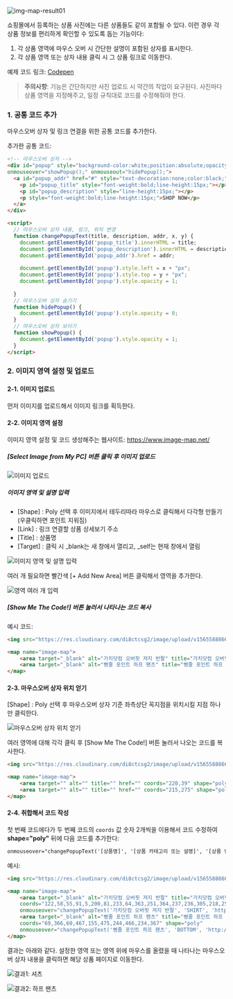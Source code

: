 ![img-map-result01](https://res.cloudinary.com/di8ctcsg2/image/upload/v1565588866/images/img-map-result01_y5dcyj.jpg)

쇼핑몰에서 등록하는 상품 사진에는 다른 상품들도 같이 포함될 수 있다. 이런 경우 각 상품 정보를 편리하게 확인할 수 있도록 돕는 기능이다:
1. 각 상품 영역에 마우스 오버 시 간단한 설명이 포함된 상자를 표시한다.
2. 각 상품 영역 또는 상자 내용 클릭 시 그 상품 링크로 이동한다.

예제 코드 링크: [Codepen](https://codepen.io/devheedoo/pen/eqPxXG?editors=1000)

> **주의사항**: 기능은 간단하지만 사진 업로드 시 약간의 작업이 요구된다. 사진마다 상품 영역을 지정해주고, 일정 규칙대로 코드를 수정해줘야 한다.

### 1. 공통 코드 추가

마우스오버 상자 및 링크 연결을 위한 공통 코드를 추가한다.

추가한 공통 코드:

```html
<!-- 마우스오버 상자 -->
<div id="popup" style="background-color:white;position:absolute;opacity:0;border:1px solid black;border-bottom-width:5px;padding:5px 20px;"
onmouseover="showPopup();" onmouseout="hidePopup();">
  <a id="popup_addr" href="#" style="text-decoration:none;color:black;" target="_blank">
    <p id="popup_title" style="font-weight:bold;line-height:15px;"></p>
    <p id="popup_description" style="line-height:15px;"></p>
    <p style="font-weight:bold;line-height:15px;">SHOP NOW</p>
  </a>
</div>

<script>
  // 마우스오버 상자 내용, 링크, 위치 변경
  function changePopupText(title, description, addr, x, y) {
    document.getElementById('popup_title').innerHTML = title;
    document.getElementById('popup_description').innerHTML = description;
    document.getElementById('popup_addr').href = addr;
    
    document.getElementById('popup').style.left = x + "px";
    document.getElementById('popup').style.top = y + "px";
    document.getElementById('popup').style.opacity = 1;
    
  }
  // 마우스오버 상자 숨기기
  function hidePopup() {
    document.getElementById('popup').style.opacity = 0;
  }
  // 마우스오버 상자 보이기
  function showPopup() {
    document.getElementById('popup').style.opacity = 1;
  }
</script>
```


### 2. 이미지 영역 설정 및 업로드

#### 2-1. 이미지 업로드

먼저 이미지를 업로드해서 이미지 링크를 획득한다.

#### 2-2. 이미지 영역 설정

이미지 영역 설정 및 코드 생성해주는 웹사이트: https://www.image-map.net/

##### [Select Image from My PC] 버튼 클릭 후 이미지 업로드

![이미지 업로드](https://res.cloudinary.com/di8ctcsg2/image/upload/v1565588866/images/img-map-proc01_jw1ycb.jpg)

##### 이미지 영역 및 설명 입력

- [Shape] : Poly 선택 후 이미지에서 테두리따라 마우스로 클릭해서 다각형 만들기 (우클릭하면 포인트 지워짐)
- [Link] : 링크 연결할 상품 상세보기 주소
- [Title] : 상품명
- [Target] : 클릭 시 _blank는 새 창에서 열리고, _self는 현재 창에서 열림

![이미지 영역 및 설명 입력](https://res.cloudinary.com/di8ctcsg2/image/upload/v1565588865/images/img-map-proc02_lvbmsc.jpg)

여러 개 필요하면 빨간색 [+ Add New Area] 버튼 클릭해서 영역을 추가한다.

![영역 여러 개 입력](https://res.cloudinary.com/di8ctcsg2/image/upload/v1565588865/images/img-map-proc03-2_opzeuf.jpg)


##### [Show Me The Code!] 버튼 눌러서 나타나는 코드 복사

예시 코드:

```html
<img src="https://res.cloudinary.com/di8ctcsg2/image/upload/v1565588866/images/img-map-sample01_e6qshi.jpg" usemap="#image-map">

<map name="image-map">
    <area target="_blank" alt="가치닷컴 오버핏 져지 반팔" title="가치닷컴 오버핏 져지 반팔" href="http://gachiofficial.com/shop/item.php?it_id=HG9STS20WH" coords="122,58,55,91,5,200,81,233,64,363,251,364,237,236,305,218,254,85,190,56" shape="poly">
    <area target="_blank" alt="삥줄 포인트 하프 팬츠" title="삥줄 포인트 하프 팬츠" href="http://gachiofficial.com/shop/item.php?it_id=HG9SPT28BK" coords="69,366,60,467,155,475,244,466,234,367" shape="poly">
</map>
```



#### 2-3. 마우스오버 상자 위치 얻기

[Shape] : Poly 선택 후 마우스오버 상자 기준 좌측상단 꼭지점을 위치시킬 지점 하나만 클릭한다.

![마우스오버 상자 위치 얻기](https://res.cloudinary.com/di8ctcsg2/image/upload/v1565588865/images/img-map-proc05_mqheq0.jpg)


여러 영역에 대해 각각 클릭 후 [Show Me The Code!] 버튼 눌러서 나오는 코드를 복사한다.

```html
<img src="https://res.cloudinary.com/di8ctcsg2/image/upload/v1565588866/images/img-map-sample01_e6qshi.jpg" usemap="#image-map">

<map name="image-map">
    <area target="" alt="" title="" href="" coords="220,39" shape="poly">
    <area target="" alt="" title="" href="" coords="215,275" shape="poly">
</map>
```



#### 2-4. 취합해서 코드 작성

첫 번째 코드에다가 두 번째 코드의 `coords` 값 숫자 2개씩을 이용해서 코드 수정하여 **shape="poly"** 뒤에 다음 코드를 추가한다:

```html
onmouseover="changePopupText('[상품명]', '[상품 카테고리 또는 설명]', '[상품 링크 주소]', [2번 작업으로 얻는 X 좌표], [2번 작업으로 얻은 Y 좌표]);" onmouseout="hidePopup();"
```

예시:

```html
<img src="https://res.cloudinary.com/di8ctcsg2/image/upload/v1565588866/images/img-map-sample01_e6qshi.jpg" usemap="#image-map">

<map name="image-map">
    <area target="_blank" alt="가치닷컴 오버핏 져지 반팔" title="가치닷컴 오버핏 져지 반팔" href="http://gachiofficial.com/shop/item.php?it_id=HG9STS20WH"
    coords="122,58,55,91,5,200,81,233,64,363,251,364,237,236,305,218,254,85,190,56" shape="poly"
    onmouseover="changePopupText('가치닷컴 오버핏 져지 반팔', 'SHIRT', 'http://gachiofficial.com/shop/item.php?it_id=HG9STS20WH', 220, 39);" onmouseout="hidePopup();">
    <area target="_blank" alt="삥줄 포인트 하프 팬츠" title="삥줄 포인트 하프 팬츠" href="http://gachiofficial.com/shop/item.php?it_id=HG9SPT28BK"
    coords="69,366,60,467,155,475,244,466,234,367" shape="poly"
    onmouseover="changePopupText('삥줄 포인트 하프 팬츠', 'BOTTOM', 'http://gachiofficial.com/shop/item.php?it_id=HG9SPT28BK', 215, 275);" onmouseout="hidePopup();">
</map>
```

결과는 아래와 같다. 설정한 영역 또는 영역 위에 마우스를 올렸을 때 나타나는 마우스오버 상자 내용을 클릭하면 해당 상품 페이지로 이동한다.

![결과1: 셔츠](https://res.cloudinary.com/di8ctcsg2/image/upload/v1565588866/images/img-map-result01_y5dcyj.jpg)

![결과2: 하프 팬츠](https://res.cloudinary.com/di8ctcsg2/image/upload/v1565588865/images/img-map-result02_su7xr0.jpg)
